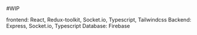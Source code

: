 #WIP

frontend: React, Redux-toolkit, Socket.io, Typescript, Tailwindcss
Backend: Express, Socket.io, Typescript
Database: Firebase
